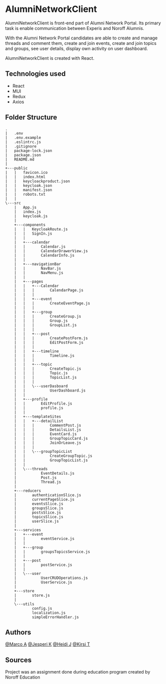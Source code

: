 # AlumniNetworkClient

AlumniNetworkClient is front-end part of Alumni Network Portal. Its primary task is enable communication between Experis and Noroff Alumnis. 

With the Alumni Network Portal candidates are able to create and manage threads and comment them, create and join events, create and join topics and groups, see user details, display own activity on user dashboard.

AlumniNetworkClient is created with React.

## Technologies used

* React
* MUI
* Redux
* Axios

## Folder Structure
```
.
|   .env
|   .env.example
|   .eslintrc.js
|   .gitignore
|   package-lock.json
|   package.json
|   README.md
|   
+---public
|   |   favicon.ico
|   |   index.html
|   |   keycloackproduct.json
|   |   keycloak.json
|   |   manifest.json
|   |   robots.txt
|   |   
\---src
    |   App.js
    |   index.js
    |   keycloak.js
    |   
    +---components
    |   |   KeycloakRoute.js
    |   |   SignIn.js
    |   |   
    |   +---calendar
    |   |       Calendar.js
    |   |       CalendarDrawerView.js
    |   |       CalendarInfo.js
    |   |       
    |   +---navigationBar
    |   |       NavBar.js
    |   |       NavMenu.js
    |   |       
    |   +---pages
    |   |   +---Calendar
    |   |   |       CalendarPage.js
    |   |   |       
    |   |   +---event
    |   |   |       CreateEventPage.js
    |   |   |       
    |   |   +---group
    |   |   |       CreateGroup.js
    |   |   |       Group.js
    |   |   |       GroupList.js
    |   |   |       
    |   |   +---post
    |   |   |       CreatePostForm.js
    |   |   |       EditPostForm.js
    |   |   |       
    |   |   +---timeline
    |   |   |       Timeline.js
    |   |   |       
    |   |   +---topic
    |   |   |       CreateTopic.js
    |   |   |       Topic.js
    |   |   |       TopicList.js
    |   |   |       
    |   |   \---userDasboard
    |   |           UserDashboard.js
    |   |           
    |   +---profile
    |   |       EditProfile.js
    |   |       profile.js
    |   |       
    |   +---templateSites
    |   |   +---detailList
    |   |   |       CommentPost.js
    |   |   |       DetailsList.js
    |   |   |       EventCard.js
    |   |   |       GroupTopicCard.js
    |   |   |       JoinOrLeave.js
    |   |   |       
    |   |   \---groupTopicList
    |   |           CreateGroupTopic.js
    |   |           GroupTopicList.js
    |   |           
    |   \---threads
    |           EventDetails.js
    |           Post.js
    |           Thread.js
    |           
    +---reducers
    |       authenticationSlice.js
    |       currentPageSlice.js
    |       eventsSlice.js
    |       groupsSlice.js
    |       postsSlice.js
    |       topicsSlice.js
    |       userSlice.js
    |       
    +---services
    |   +---event
    |   |       eventService.js
    |   |       
    |   +---group
    |   |       groupsTopicsService.js
    |   |       
    |   +---post
    |   |       postService.js
    |   |       
    |   \---user
    |           UserCRUDOperations.js
    |           UserService.js
    |           
    +---store
    |       store.js
    |       
    \---utils
            config.js
            localization.js
            simpleErrorHandler.js
```

## Authors
[@Marco A](https://github.com/DeferredMonk)
[@Jesperi K](https://github.com/jespetius)
[@Heidi J](https://github.com/HeidiJoensuu)
[@Kirsi T](https://github.com/KipaTa)

## Sources
Project was an assignment done during education program created by Noroff Education
